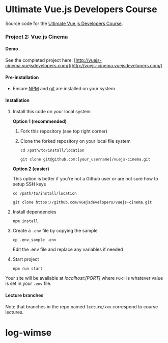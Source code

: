 # Ultimate Vue.js Developers Course

Source code for the [Ultimate Vue.js Developers Course](http://bit.ly/2mPK8ny).

### Project 2: Vue.js Cinema

#### Demo

See the completed project here: [http://vuejs-cinema.vuejsdevelopers.com/](http://vuejs-cinema.vuejsdevelopers.com/)

#### Pre-installation

- Ensure [NPM](https://docs.npmjs.com) and [git](https://git-scm.com/book/en/v2/Getting-Started-Installing-Git) are installed on your system


#### Installation

1. Install this code on your local system
 
    **Option 1 (recommended)**
    
    1. Fork this repository (see top right corner)
    2. Clone the forked repository on your local file system
    
        ```
        cd /path/to/install/location
        
        git clone git@github.com:[your_username]/vuejs-cinema.git
        ```
    
    **Option 2 (easier)**
    
    This option is better if you're not a Github user or are not sure how to setup SSH keys
    
    ```
    cd /path/to/install/location
    
    git clone https://github.com/vuejsdevelopers/vuejs-cinema.git
    ```    
   
2. Install dependencies

    ```
    npm install
    ```

3. Create a `.env` file by copying the sample

    ```
    cp .env_sample .env
    ```
    
    Edit the .env file and replace any variables if needed
    
4. Start project

    ```
    npm run start
    ```

Your site will be available at *localhost:[PORT]* where `PORT` is whatever value is set in your `.env` file.

#### Lecture branches

Note that branches in the repo named `lecture/xxx` correspond to course lectures.

# log-wimse
